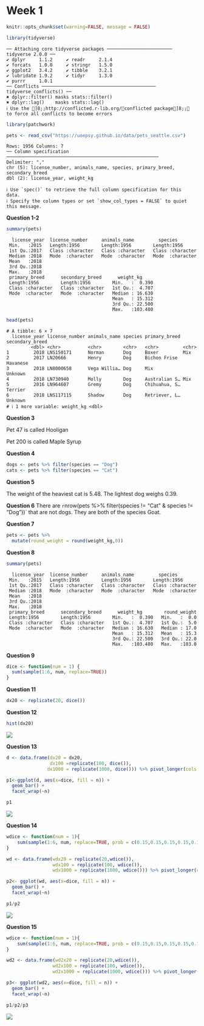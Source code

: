 Week 1
================

``` r
knitr::opts_chunk$set(warning=FALSE, message = FALSE)

library(tidyverse)
```

    ── Attaching core tidyverse packages ──────────────────────── tidyverse 2.0.0 ──
    ✔ dplyr     1.1.2     ✔ readr     2.1.4
    ✔ forcats   1.0.0     ✔ stringr   1.5.0
    ✔ ggplot2   3.4.2     ✔ tibble    3.2.1
    ✔ lubridate 1.9.2     ✔ tidyr     1.3.0
    ✔ purrr     1.0.1     
    ── Conflicts ────────────────────────────────────────── tidyverse_conflicts() ──
    ✖ dplyr::filter() masks stats::filter()
    ✖ dplyr::lag()    masks stats::lag()
    ℹ Use the ]8;;http://conflicted.r-lib.org/conflicted package]8;; to force all conflicts to become errors

``` r
library(patchwork)

pets <- read_csv("https://uoepsy.github.io/data/pets_seattle.csv")
```

    Rows: 1956 Columns: 7
    ── Column specification ────────────────────────────────────────────────────────
    Delimiter: ","
    chr (5): license_number, animals_name, species, primary_breed, secondary_breed
    dbl (2): license_year, weight_kg

    ℹ Use `spec()` to retrieve the full column specification for this data.
    ℹ Specify the column types or set `show_col_types = FALSE` to quiet this message.

**Question 1-2**

``` r
summary(pets)
```

      license_year  license_number     animals_name         species         
     Min.   :2015   Length:1956        Length:1956        Length:1956       
     1st Qu.:2017   Class :character   Class :character   Class :character  
     Median :2018   Mode  :character   Mode  :character   Mode  :character  
     Mean   :2018                                                           
     3rd Qu.:2018                                                           
     Max.   :2018                                                           
     primary_breed      secondary_breed      weight_kg      
     Length:1956        Length:1956        Min.   :  0.390  
     Class :character   Class :character   1st Qu.:  4.707  
     Mode  :character   Mode  :character   Median : 16.630  
                                           Mean   : 15.312  
                                           3rd Qu.: 22.500  
                                           Max.   :103.480  

``` r
head(pets)
```

    # A tibble: 6 × 7
      license_year license_number animals_name species primary_breed secondary_breed
             <dbl> <chr>          <chr>        <chr>   <chr>         <chr>          
    1         2018 LNS150171      Norman       Dog     Boxer         Mix            
    2         2017 LN20666        Henry        Dog     Bichon Frise  Havanese       
    3         2018 LN8000658      Vega Willia… Dog     Mix           Unknown        
    4         2018 LN730940       Molly        Dog     Australian S… Mix            
    5         2016 LN964607       Gremy        Dog     Chihuahua, S… Terrier        
    6         2018 LNS117115      Shadow       Dog     Retriever, L… Unknown        
    # ℹ 1 more variable: weight_kg <dbl>

**Question 3**

Pet 47 is called Hooligan

Pet 200 is called Maple Syrup

**Question 4**

``` r
dogs <- pets %>% filter(species == "Dog")
cats <- pets %>% filter(species == "Cat")
```

**Question 5**

The weight of the heaviest cat is 5.48. The lightest dog weighs 0.39.

**Question 6** There are `r`nrow(pets %\>% filter(species != “Cat” &
species != “Dog”))\` that are not dogs. They are both of the species
Goat.

**Question 7**

``` r
pets <- pets %>%
  mutate(round_weight = round(weight_kg,0))
```

**Question 8**

``` r
summary(pets)
```

      license_year  license_number     animals_name         species         
     Min.   :2015   Length:1956        Length:1956        Length:1956       
     1st Qu.:2017   Class :character   Class :character   Class :character  
     Median :2018   Mode  :character   Mode  :character   Mode  :character  
     Mean   :2018                                                           
     3rd Qu.:2018                                                           
     Max.   :2018                                                           
     primary_breed      secondary_breed      weight_kg        round_weight  
     Length:1956        Length:1956        Min.   :  0.390   Min.   :  0.0  
     Class :character   Class :character   1st Qu.:  4.707   1st Qu.:  5.0  
     Mode  :character   Mode  :character   Median : 16.630   Median : 17.0  
                                           Mean   : 15.312   Mean   : 15.3  
                                           3rd Qu.: 22.500   3rd Qu.: 22.0  
                                           Max.   :103.480   Max.   :103.0  

**Question 9**

``` r
dice <- function(num = 1) {
  sum(sample(1:6, num, replace=TRUE))
}
```

**Question 11**

``` r
dx20 <- replicate(20, dice())
```

**Question 12**

``` r
hist(dx20)
```

![](Week-1-lab-exercises_files/figure-commonmark/unnamed-chunk-8-1.png)

**Question 13**

``` r
d <- data.frame(dx20 = dx20,
                dx100 =replicate(100, dice()),
               dx1000 = replicate(1000, dice())) %>% pivot_longer(cols = c(dx20,dx100,dx1000), names_to = "n", values_to = "dice", names_prefix = "dx")

p1<-ggplot(d, aes(x=dice, fill = n)) +
  geom_bar() +
  facet_wrap(~n) 

p1
```

![](Week-1-lab-exercises_files/figure-commonmark/unnamed-chunk-9-1.png)

**Question 14**

``` r
wdice <- function(num = 1){
    sum(sample(1:6, num, replace=TRUE, prob = c(0.15,0.15,0.15,0.15,0.15,0.25)))
}

wd <- data.frame(wdx20 = replicate(20,wdice()),
                 wdx100 = replicate(100, wdice()),
                 wdx1000 = replicate(1000, wdice())) %>% pivot_longer(cols = c(wdx20,wdx100,wdx1000), names_to = "n", values_to = "dice", names_prefix = "wdx")

p2<- ggplot(wd, aes(x=dice, fill = n)) +
  geom_bar() +
  facet_wrap(~n)

p1/p2
```

![](Week-1-lab-exercises_files/figure-commonmark/unnamed-chunk-10-1.png)

**Question 15**

``` r
wdice <- function(num = 1){
    sum(sample(1:6, num, replace=TRUE, prob = c(0.15,0.15,0.15,0.15,0.15,0.5)))
}

wd2 <- data.frame(wd2x20 = replicate(20,wdice()),
                 wd2x100 = replicate(100, wdice()),
                 wd2x1000 = replicate(1000, wdice())) %>% pivot_longer(cols = c(wd2x20,wd2x100,wd2x1000), names_to = "n", values_to = "dice", names_prefix = "wd2x")

p3<- ggplot(wd2, aes(x=dice, fill = n)) +
  geom_bar() +
  facet_wrap(~n)

p1/p2/p3
```

![](Week-1-lab-exercises_files/figure-commonmark/unnamed-chunk-11-1.png)
